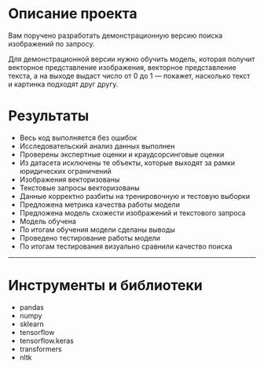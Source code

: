 # Описание проекта

Вам поручено разработать демонстрационную версию поиска изображений по запросу.

Для демонстрационной версии нужно обучить модель, которая получит векторное представление изображения, векторное представление текста, а на выходе выдаст число от 0 до 1 — покажет, насколько текст и картинка подходят друг другу.

# Результаты

-  Весь код выполняется без ошибок
-  Исследовательский анализ данных выполнен
-  Проверены экспертные оценки и краудсорсинговые оценки
-  Из датасета исключены те объекты, которые выходят за рамки юридических ограничений
-  Изображения векторизованы
-  Текстовые запросы векторизованы
-  Данные корректно разбиты на тренировочную и тестовую выборки
-  Предложена метрика качества работы модели
-  Предложена модель схожести изображений и текстового запроса
-  Модель обучена
-  По итогам обучения модели сделаны выводы
-  Проведено тестирование работы модели
-  По итогам тестирования визуально сравнили качество поиска

---

# Инструменты и библиотеки


- pandas
- numpy
- sklearn
- tensorflow
- tensorflow.keras
- transformers
- nltk
